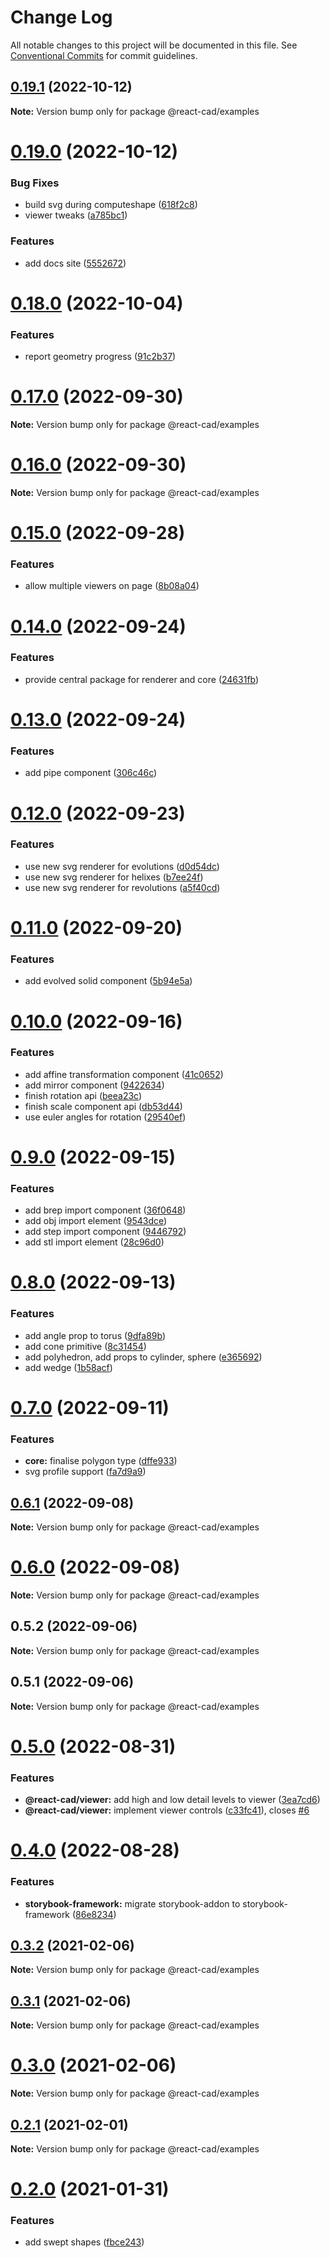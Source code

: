 # Change Log

All notable changes to this project will be documented in this file.
See [Conventional Commits](https://conventionalcommits.org) for commit guidelines.

## [0.19.1](https://github.com/react-cad/react-cad/compare/v0.19.0...v0.19.1) (2022-10-12)

**Note:** Version bump only for package @react-cad/examples





# [0.19.0](https://github.com/react-cad/react-cad/compare/v0.18.0...v0.19.0) (2022-10-12)


### Bug Fixes

* build svg during computeshape ([618f2c8](https://github.com/react-cad/react-cad/commit/618f2c8254ef00f39cb9f71fb46a571539af87c7))
* viewer tweaks ([a785bc1](https://github.com/react-cad/react-cad/commit/a785bc1e7d6a134a946ea36fad07c9aec71dd089))


### Features

* add docs site ([5552672](https://github.com/react-cad/react-cad/commit/5552672f6f2d77f50bf8ec1f5d2519af2ad22bb6))





# [0.18.0](https://github.com/react-cad/react-cad/compare/v0.17.0...v0.18.0) (2022-10-04)


### Features

* report geometry progress ([91c2b37](https://github.com/react-cad/react-cad/commit/91c2b374aea5e01c0a761fa554f9e436be5de26d))





# [0.17.0](https://github.com/react-cad/react-cad/compare/v0.16.0...v0.17.0) (2022-09-30)

**Note:** Version bump only for package @react-cad/examples





# [0.16.0](https://github.com/react-cad/react-cad/compare/v0.15.0...v0.16.0) (2022-09-30)

**Note:** Version bump only for package @react-cad/examples





# [0.15.0](https://github.com/react-cad/react-cad/compare/v0.14.0...v0.15.0) (2022-09-28)


### Features

* allow multiple viewers on page ([8b08a04](https://github.com/react-cad/react-cad/commit/8b08a04e7d29a17ab06cb70bb89a70f1847c079f))





# [0.14.0](https://github.com/react-cad/react-cad/compare/v0.13.0...v0.14.0) (2022-09-24)


### Features

* provide central package for renderer and core ([24631fb](https://github.com/react-cad/react-cad/commit/24631fb7236c7864f1881e84049d3498d249bb22))





# [0.13.0](https://github.com/react-cad/react-cad/compare/v0.12.0...v0.13.0) (2022-09-24)


### Features

* add pipe component ([306c46c](https://github.com/react-cad/react-cad/commit/306c46c24ce30017d422bbfa878e312f467c55fb))





# [0.12.0](https://github.com/react-cad/react-cad/compare/v0.11.0...v0.12.0) (2022-09-23)


### Features

* use new svg renderer for evolutions ([d0d54dc](https://github.com/react-cad/react-cad/commit/d0d54dcfb2ea7eac30db841b7906802ed4b6b16c))
* use new svg renderer for helixes ([b7ee24f](https://github.com/react-cad/react-cad/commit/b7ee24f3274a8771961e6f53bfeed5dd254ee63e))
* use new svg renderer for revolutions ([a5f40cd](https://github.com/react-cad/react-cad/commit/a5f40cd8f62218949fba3778e0cfff522391867c))





# [0.11.0](https://github.com/react-cad/react-cad/compare/v0.10.0...v0.11.0) (2022-09-20)


### Features

* add evolved solid component ([5b94e5a](https://github.com/react-cad/react-cad/commit/5b94e5ad3417f7d74ecee8863b77d479bc64b436))





# [0.10.0](https://github.com/react-cad/react-cad/compare/v0.9.0...v0.10.0) (2022-09-16)


### Features

* add affine transformation component ([41c0652](https://github.com/react-cad/react-cad/commit/41c06521ab5253d0e67072372291d8c8bf865f7d))
* add mirror component ([9422634](https://github.com/react-cad/react-cad/commit/9422634a53124b1a4587e04e764b556e2ffb86c6))
* finish rotation api ([beea23c](https://github.com/react-cad/react-cad/commit/beea23c489a01541b4897a9f75ea1536bf74d233))
* finish scale component api ([db53d44](https://github.com/react-cad/react-cad/commit/db53d446337181cff3eb011bbfc91119e5100f25))
* use euler angles for rotation ([29540ef](https://github.com/react-cad/react-cad/commit/29540eff622f2b0d361fe3e71b48d424772fc26d))





# [0.9.0](https://github.com/react-cad/react-cad/compare/v0.8.0...v0.9.0) (2022-09-15)


### Features

* add brep import component ([36f0648](https://github.com/react-cad/react-cad/commit/36f064840d5eb25096814d047ec166ec5e5be53b))
* add obj import element ([9543dce](https://github.com/react-cad/react-cad/commit/9543dcec4adc1539bb8082e780fed251b9db78c5))
* add step import component ([9446792](https://github.com/react-cad/react-cad/commit/944679266c404193cc286a33d866fcbc1a67ac2d))
* add stl import element ([28c96d0](https://github.com/react-cad/react-cad/commit/28c96d0845ab3fb7f154a6dc333cb4c0f81f53c5))





# [0.8.0](https://github.com/react-cad/react-cad/compare/v0.7.0...v0.8.0) (2022-09-13)


### Features

* add angle prop to torus ([9dfa89b](https://github.com/react-cad/react-cad/commit/9dfa89b037e47cf39a26546a33117cd2b487571f))
* add cone primitive ([8c31454](https://github.com/react-cad/react-cad/commit/8c31454b8611ed7686925f856dcad9b629632e0e))
* add polyhedron, add props to cylinder, sphere ([e365692](https://github.com/react-cad/react-cad/commit/e365692dbf04c96c3e5e0d38249e6f2e61d0ac55))
* add wedge ([1b58acf](https://github.com/react-cad/react-cad/commit/1b58acf4f2233fb1ab54e957e285d62543593bfb))





# [0.7.0](https://github.com/react-cad/react-cad/compare/v0.6.1...v0.7.0) (2022-09-11)


### Features

* **core:** finalise polygon type ([dffe933](https://github.com/react-cad/react-cad/commit/dffe93336a03376648335782bf1848be0676bff1))
* svg profile support ([fa7d9a9](https://github.com/react-cad/react-cad/commit/fa7d9a9869205d5d686d0f930d2275ef95005540))





## [0.6.1](https://github.com/react-cad/react-cad/compare/v0.6.0...v0.6.1) (2022-09-08)

**Note:** Version bump only for package @react-cad/examples





# [0.6.0](https://github.com/react-cad/react-cad/compare/v0.5.2...v0.6.0) (2022-09-08)

**Note:** Version bump only for package @react-cad/examples





## 0.5.2 (2022-09-06)

**Note:** Version bump only for package @react-cad/examples





## 0.5.1 (2022-09-06)

**Note:** Version bump only for package @react-cad/examples





# [0.5.0](https://github.com/react-cad/react-cad/compare/v0.4.1...v0.5.0) (2022-08-31)


### Features

* **@react-cad/viewer:** add high and low detail levels to viewer ([3ea7cd6](https://github.com/react-cad/react-cad/commit/3ea7cd645c13c31f84317aba8b4fa41b0bb11a4d))
* **@react-cad/viewer:** implement viewer controls ([c33fc41](https://github.com/react-cad/react-cad/commit/c33fc4120aaa46b95df5f23fe98d055fe248d240)), closes [#6](https://github.com/react-cad/react-cad/issues/6)





# [0.4.0](https://github.com/react-cad/react-cad/compare/v0.3.2...v0.4.0) (2022-08-28)


### Features

* **storybook-framework:** migrate storybook-addon to storybook-framework ([86e8234](https://github.com/react-cad/react-cad/commit/86e823498ea31eaa192d4ff7c276e41438d92fad))





## [0.3.2](https://github.com/react-cad/react-cad/compare/v0.3.1...v0.3.2) (2021-02-06)

**Note:** Version bump only for package @react-cad/examples





## [0.3.1](https://github.com/react-cad/react-cad/compare/v0.3.0...v0.3.1) (2021-02-06)

**Note:** Version bump only for package @react-cad/examples





# [0.3.0](https://github.com/react-cad/react-cad/compare/v0.2.1...v0.3.0) (2021-02-06)

**Note:** Version bump only for package @react-cad/examples





## [0.2.1](https://github.com/react-cad/react-cad/compare/v0.2.0...v0.2.1) (2021-02-01)

**Note:** Version bump only for package @react-cad/examples





# [0.2.0](https://github.com/react-cad/react-cad/compare/v0.1.4...v0.2.0) (2021-01-31)


### Features

* add swept shapes ([fbce243](https://github.com/react-cad/react-cad/commit/fbce243cd1a2153f406a83386e53361391a6a4b1))
